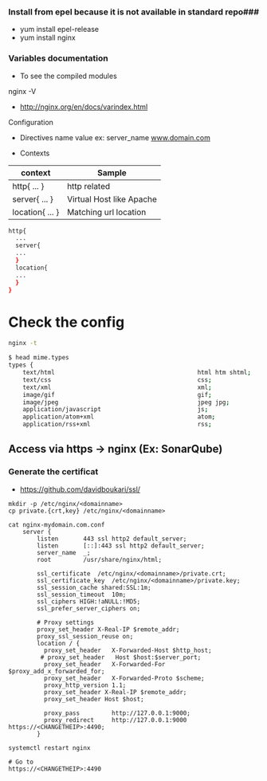 ### Install from epel because it is not available in standard repo###

* yum install epel-release
* yum install nginx

### Variables documentation ###

* To see the compiled modules

nginx -V

* http://nginx.org/en/docs/varindex.html

Configuration 

* Directives
name value
ex: server_name www.domain.com

* Contexts

| context       | Sample       |  
| ---           | ---          | 
| http{ ... }   | http related |
| server{ ... } | Virtual Host like Apache |
| location{ ... } | Matching url location |

```bash
http{
  ... 
  server{
  ...  
  }
  location{
  ...
  }
}
```

# Check the config
```bash 
nginx -t
```

```bash
$ head mime.types
types {
    text/html                                        html htm shtml;
    text/css                                         css;
    text/xml                                         xml;
    image/gif                                        gif;
    image/jpeg                                       jpeg jpg;
    application/javascript                           js;
    application/atom+xml                             atom;
    application/rss+xml                              rss;
```

## Access via https -> nginx (Ex: SonarQube)

### Generate the certificat
* https://github.com/davidboukari/ssl/
```
mkdir -p /etc/nginx/<domainname>
cp private.{crt,key} /etc/nginx/<domainname> 

cat nginx-mydomain.com.conf
    server {
        listen       443 ssl http2 default_server;
        listen       [::]:443 ssl http2 default_server;
        server_name  _;
        root         /usr/share/nginx/html;

        ssl_certificate  /etc/nginx/<domainname>/private.crt;
        ssl_certificate_key  /etc/nginx/<domainname>/private.key;
        ssl_session_cache shared:SSL:1m;
        ssl_session_timeout  10m;
        ssl_ciphers HIGH:!aNULL:!MD5;
        ssl_prefer_server_ciphers on;

        # Proxy settings
        proxy_set_header X-Real-IP $remote_addr;
        proxy_ssl_session_reuse on;
        location / {
          proxy_set_header   X-Forwarded-Host $http_host;
         # proxy_set_header   Host $host:$server_port;
          proxy_set_header   X-Forwarded-For $proxy_add_x_forwarded_for;
          proxy_set_header   X-Forwarded-Proto $scheme;
          proxy_http_version 1.1;
          proxy_set_header X-Real-IP $remote_addr;
          proxy_set_header Host $host;

          proxy_pass         http://127.0.0.1:9000;
          proxy_redirect     http://127.0.0.1:9000   https://<CHANGETHEIP>:4490;
        }

systemctl restart nginx

# Go to 
https://<CHANGETHEIP>:4490
```
